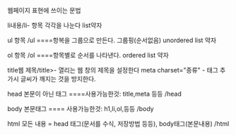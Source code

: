 웹페이지 표현에 쓰이는 문법


li내용/li- 항목 각각을 나눈다 list약자

ul
항목
/ul  ====항복을 그룹으로 만든다. 
그룹핑(순서없음) unordered list 약자

ol
항목
/ol   ====항목별로 순서를 나타낸다.  ordered list 약자

title웹 제목/title>- 열리는 웹 창의 제목을 설정한다
meta charset="종류" - 태그 추가시 글씨가 깨지는 것을 방지한다.

head
본문이 아닌 태그  ====사용가능한것: title,meta  등등
/head

body
본문태그   ==== 사용가능한것: h1,li,ol,등등
/body

html
모든 내용 = head 태그(문서를 수식, 저장방법 등등), body태그(본문내용)
/html
